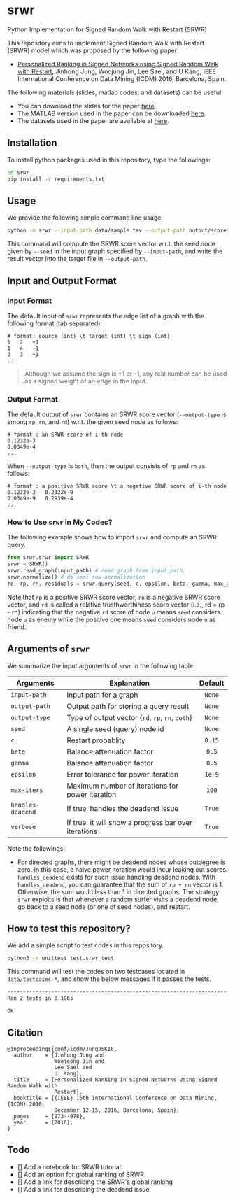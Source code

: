 # srwr
Python Implementation for Signed Random Walk with Restart (SRWR)

This repository aims to implement Signed Random Walk with Restart (SRWR) model
which was proposed by the following paper:

* [Personalized Ranking in Signed Networks using Signed Random Walk with
  Restart](https://datalab.snu.ac.kr/~jinhong/papers/srwrICDM2016.pdf), Jinhong Jung, Woojung Jin, Lee Sael, and U Kang, 
  IEEE International Conference on Data Mining (ICDM) 2016, Barcelona, Spain. 
  
The following materials (slides, matlab codes, and datasets) can be useful.
* You can download the slides for the paper [here](http://datalab.snu.ac.kr/~jinhong/slides/srwrICDM2016.pptx).
* The MATLAB version used in the paper can be downloaded [here](https://datalab.snu.ac.kr/srwr/resources/SRWR-v1.2.zip).
* The datasets used in the paper are available at [here](https://datalab.snu.ac.kr/srwr/).

## Installation
To install python packages used in this repository, type the followings:
```bash
cd srwr
pip install -r requirements.txt
```

## Usage
We provide the following simple command line usage:
```bash
python -m srwr --input-path data/sample.tsv --output-path output/scores.tsv --output-type rd --seed 3942
```

This command will compute the SRWR score vector w.r.t. the seed node given by `--seed` in the input graph specified by `--input-path`, and write the result vector into the target file in `--output-path`. 

## Input and Output Format
### Input Format
The default input of `srwr` represents the edge list of a graph with the following format (tab separated):
```
# format: source (int) \t target (int) \t sign (int)
1	2   +1
1	4   -1
2	3   +1
...
```
> Although we assume the sign is +1 or -1, any real number can be used as a signed weight of an edge in the input. 

### Output Format
The default output of `srwr` contains an SRWR score vector (`--output-type` is among `rp`, `rn`, and `rd`) w.r.t. the given seed node as follows:
```
# format : an SRWR score of i-th node
0.1232e-3
0.0349e-4
...
```

When `--output-type` is `both`, then the output consists of `rp` and `rn` as
follows:
```
# format : a positive SRWR score \t a negative SRWR score of i-th node
0.1232e-3   0.2322e-9
0.0349e-9   0.2939e-4
...
```

### How to Use `srwr` in My Codes?
The following example shows how to import `srwr` and compute an SRWR query.
```python
from srwr.srwr import SRWR
srwr = SRWR()
srwr.read_graph(input_path) # read graph from input_path
srwr.normalize() # do semi row-normalization
rd, rp, rn, residuals = srwr.query(seed, c, epsilon, beta, gamma, max_iters, handles_deadend) # compute an SRWR query w.r.t. seed
```

Note that `rp` is a positive SRWR score vector, `rn` is a negative SRWR score
vector, and `rd` is called a relative trusthworthiness score vector (i.e., rd =
rp - rn) indicating that the negative `rd` score of node `u` means `seed` considers node `u` as enemy while the positive one means `seed` considers node `u` as friend.


## Arguments of `srwr`
We summarize the input arguments of `srwr` in the following table:

| Arguments     | Explanation       | Default       | 
| --------------|-------------------|:-------------:|
| `input-path` |  Input path for a graph | `None`|
| `output-path` | Output path for storing a query result | `None`|
| `output-type` | Type of output vector {`rd`, `rp`, `rn`, `both`} | `None`|
| `seed` |  A single seed (query) node id | `None`|
| `c` | Restart probablity | `0.15`|
| `beta` | Balance attenuation factor | `0.5`|
| `gamma` | Balance attenuation factor | `0.5`|
| `epsilon` | Error tolerance for power iteration | `1e-9`|
| `max-iters` |  Maximum number of iterations for power iteration | `100`|
| `handles-deadend` |  If true, handles the deadend issue | `True`|
| `verbose` |  If true, it will show a progress bar over iterations | `True`|

Note the followings:
* For directed graphs, there might be deadend nodes whose outdegree is zero. In this case, a naive power iteration would incur leaking out scores. 
`handles_deadend` exists for such issue handling deadend nodes. With `handles_deadend`, you can guarantee that the sum of `rp + rn` vector is 1.
Otherwise, the sum would less than 1 in directed graphs. 
The strategy `srwr` exploits is that whenever a random surfer visits a deadend node, go back to a seed node (or one of seed nodes), and restart.

## How to test this repository?
We add a simple script to test codes in this repository. 
```bash
python3 -m unittest test.srwr_test
```

This command will test the codes on two testcases located in
`data/testcases-*`, and show the below messages if it passes the tests.
```bash
----------------------------------------------------------------------
Ran 2 tests in 0.186s

OK
```

## Citation
```
@inproceedings{conf/icdm/JungJSK16,
  author    = {Jinhong Jung and
               Woojeong Jin and
               Lee Sael and
               U. Kang},
  title     = {Personalized Ranking in Signed Networks Using Signed Random Walk with
               Restart},
  booktitle = {{IEEE} 16th International Conference on Data Mining, {ICDM} 2016,
               December 12-15, 2016, Barcelona, Spain},
  pages     = {973--978},
  year      = {2016},
}
```

## Todo
* [] Add a notebook for SRWR tutorial
* [] Add an option for global ranking of SRWR
* [] Add a link for describing the SRWR's global ranking
* [] Add a link for describing the deadend issue

